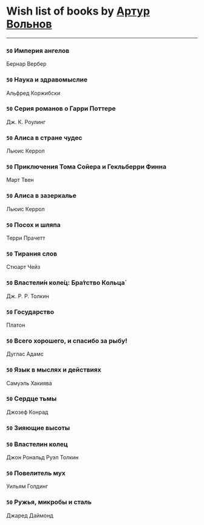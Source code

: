 # Wish list of books by [Артур Вольнов](http://vk.com/id225880893)
---

### `50` Империя ангелов
Бернар Вербер

### `50` Наука и здравомыслие
Альфред Коржибски

### `50` Серия романов о Гарри Поттере
Дж. К. Роулинг

### `50` Алиса в стране чудес
Льюис Керрол

### `50` Приключения Тома Сойера и Гекльберри Финна
Март Твен

### `50` Алиса в зазеркалье
Льюис Керрол

### `50` Посох и шляпа
Терри Прачетт

### `50` Тирания слов
Стюарт Чейз

### `50` Властели́н коле́ц: Бра́тство Кольца́
Дж. Р. Р. Толкин

### `50` Государство
Платон

### `50` Всего хорошего, и спасибо за рыбу!
Дуглас Адамс

### `50` Язык в мыслях и действиях
Самуэль Хакиява

### `50` Сердце тьмы
Джозеф Конрад

### `50` Зияющие высоты

### `50` Властелин колец
Джон Рональд Руэл Толкин

### `50` Повелитель мух
Уильям Голдинг

### `50` Ружья, микробы и сталь
Джаред Даймонд

